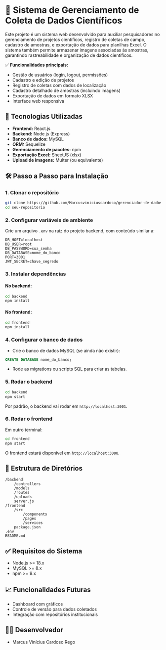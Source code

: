 # 🐛 Sistema de Gerenciamento de Coleta de Dados Científicos

Este projeto é um sistema web desenvolvido para auxiliar pesquisadores no gerenciamento de projetos científicos, registro de coletas de campo, cadastro de amostras, e exportação de dados para planilhas Excel. O sistema também permite armazenar imagens associadas às amostras, garantindo rastreabilidade e organização de dados científicos.

✅ **Funcionalidades principais:**

- Gestão de usuários (login, logout, permissões)
- Cadastro e edição de projetos
- Registro de coletas com dados de localização
- Cadastro detalhado de amostras (incluindo imagens)
- Exportação de dados em formato XLSX
- Interface web responsiva

## 🚀 Tecnologias Utilizadas

- **Frontend:** React.js
- **Backend:** Node.js (Express)
- **Banco de dados:** MySQL
- **ORM:** Sequelize
- **Gerenciamento de pacotes:** npm
- **Exportação Excel:** SheetJS (xlsx)
- **Upload de imagens:** Multer (ou equivalente)

## 🛠️ Passo a Passo para Instalação

### 1. Clonar o repositório

```bash
git clone https://github.com/Marcusviniciuscardoso/gerenciador-de-dados-de-coleta.git
cd seu-repositorio
```

### 2. Configurar variáveis de ambiente

Crie um arquivo `.env` na raiz do projeto backend, com conteúdo similar a:

```
DB_HOST=localhost
DB_USER=root
DB_PASSWORD=sua_senha
DB_DATABASE=nome_do_banco
PORT=3001
JWT_SECRET=chave_segredo
```

### 3. Instalar dependências

#### No backend:

```bash
cd backend
npm install
```

#### No frontend:

```bash
cd frontend
npm install
```

### 4. Configurar o banco de dados

- Crie o banco de dados MySQL (se ainda não existir):

```sql
CREATE DATABASE nome_do_banco;
```

- Rode as migrations ou scripts SQL para criar as tabelas.

### 5. Rodar o backend

```bash
cd backend
npm start
```

Por padrão, o backend vai rodar em `http://localhost:3001`.

### 6. Rodar o frontend

Em outro terminal:

```bash
cd frontend
npm start
```

O frontend estará disponível em `http://localhost:3000`.

## 📂 Estrutura de Diretórios

```
/backend
    /controllers
    /models
    /routes
    /uploads
    server.js
/frontend
    /src
        /components
        /pages
        /services
    package.json
.env
README.md
```

## ✅ Requisitos do Sistema

- Node.js >= 18.x
- MySQL >= 8.x
- npm >= 9.x

## 📈 Funcionalidades Futuras

- Dashboard com gráficos
- Controle de versão para dados coletados
- Integração com repositórios institucionais

## 🧑‍💻 Desenvolvedor

- Marcus Vinícius Cardoso Rego
